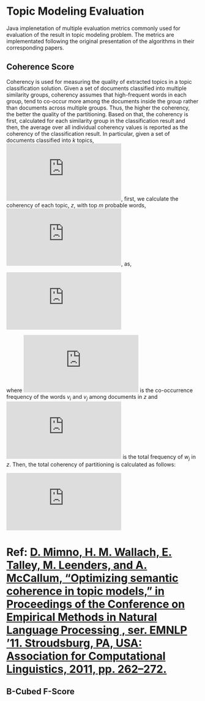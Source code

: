 # Topic Modeling Evaluation

Java implenetation of multiple evaluation metrics commonly used for evaluation of the result in topic modeling problem. The metrics are implementated following the original presentation of the algorithms in their corresponding papers.

## Coherence Score
Coherency is used for measuring the quality of extracted topics in a topic classification solution. Given a set of documents classified into multiple similarity groups, coherency assumes that high-frequent words in each group, tend to co-occur more among the documents inside the group rather than documents across multiple groups. Thus, the higher the coherency, the better the quality of the partitioning. Based on that, the coherency is first, calculated for each similarity group in the classification result and then, the average over all individual coherency values is reported as the coherency of the classification result. In particular, given a set of documents classified into *k* topics, ![](https://latex.codecogs.com/gif.latex?T%20%3D%20%7Bt_1%2C%20t_2%2C%20...%2C%20t_k%7D), first, we calculate the coherency of each topic, *z*, with top *m* probable words, ![](https://latex.codecogs.com/gif.latex?W%5Ez%20%3D%20%5C%7Bw_1%2C%20w_2%2C%20...%2C%20w_m%5C%7D), as,

![](https://latex.codecogs.com/gif.latex?C%28z%2CW%5Ez%29%20%3D%20%5Csum_%7Bi%3D2%7D%5E%7Bm%7D%5Csum_%7Bj%3D1%7D%5E%7Bi-1%7D%5Clog%20%5Cfrac%7BD%28%7Bw_i%7D%5Ez%2C%20%7Bw_j%7D%5Ez%29%7D%7BD%28%7Bw_j%7D%5Ez%29%7D%2C)

where ![](https://latex.codecogs.com/gif.latex?D%28%7Bw_i%7D%5Ez%2C%20%7Bw_j%7D%5Ez%29) is the co-occurrence frequency of the words *v<sub>i</sub>* and *v<sub>j</sub>* among documents in *z* and ![](https://latex.codecogs.com/gif.latex?D%28%7Bw_j%7D%5Ez%29) is the total frequency of *w<sub>j</sub>* in *z*. Then, the total coherency of partitioning is calculated as follows:

![](https://latex.codecogs.com/gif.latex?C%28T%29%20%3D%20%5Cfrac%7B1%7D%7Bk%7D%20%5Ctimes%20%5Csum_%7Bz%20%5Cin%20T%7DC%28z%2C%20W%5Ez%29)

# Ref: [D. Mimno, H. M. Wallach, E. Talley, M. Leenders, and A. McCallum, “Optimizing   semantic   coherence   in   topic   models,”   in Proceedings of   the   Conference   on   Empirical   Methods   in   Natural   Language Processing ,  ser.  EMNLP  ’11. Stroudsburg,  PA,  USA:  Association for Computational Linguistics, 2011, pp. 262–272.](http://dl.acm.org/citation.cfm?id=2145432.2145462)

## B-Cubed F-Score
